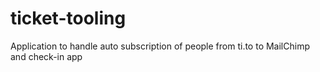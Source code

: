 # ticket-tooling
Application to handle auto subscription of people from ti.to to MailChimp and check-in app
